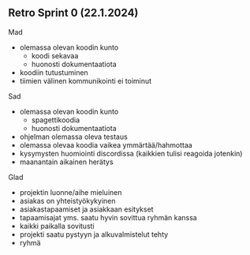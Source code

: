 ## Retro Sprint 0 (22.1.2024)
Mad
- olemassa olevan koodin kunto
   - koodi sekavaa
   - huonosti dokumentaatiota
- koodiin tutustuminen
- tiimien välinen kommunikointi ei toiminut

Sad
- olemassa olevan koodin kunto
   - spagettikoodia
   - huonosti dokumentaatiota
- ohjelman olemassa oleva testaus
- olemassa olevaa koodia vaikea ymmärtää/hahmottaa
- kysymysten huomiointi discordissa (kaikkien tulisi reagoida jotenkin)
- maanantain aikainen herätys

Glad
- projektin luonne/aihe mieluinen
- asiakas on yhteistyökykyinen
- asiakastapaamiset ja asiakkaan esitykset
- tapaamisajat yms. saatu hyvin sovittua ryhmän kanssa
- kaikki paikalla sovitusti
- projekti saatu pystyyn ja alkuvalmistelut tehty
- ryhmä

